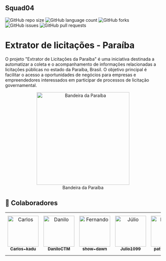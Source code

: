 ## Squad04
![GitHub repo size](https://img.shields.io/github/repo-size/unb-mds/2023-2-Squad04?style=for-the-badge)
![GitHub language count](https://img.shields.io/github/languages/count/unb-mds/2023-2-Squad04?style=for-the-badge)
![GitHub forks](https://img.shields.io/github/forks/unb-mds/2023-2-Squad04?style=for-the-badge)
![GitHub issues](https://img.shields.io/github/issues/unb-mds/2023-2-Squad04?style=for-the-badge)
![GitHub pull requests](https://img.shields.io/github/issues-pr/unb-mds/2023-2-Squad04?style=for-the-badge)
# Extrator de licitações - Paraíba
O projeto "Extrator de Licitações da Paraíba" é uma iniciativa destinada a automatizar a coleta e o acompanhamento de informações relacionadas a licitações públicas no estado da Paraíba, Brasil. O objetivo principal é facilitar o acesso a oportunidades de negócios para empresas e empreendedores interessados em participar de processos de licitação governamental.

<p align="center">
  <img src="https://www.estudopratico.com.br/wp-content/uploads/2018/06/bandeira-paraiba-1200x675.jpg" alt="Bandeira da Paraíba" width="300" style="display: block; margin: 0 auto;">
  Bandeira da Paraíba
</p>


## 🤝 Colaboradores

<table>
  <tr>
    <td align="center">
      <a href="https://github.com/Carlos-kadu">
        <img src="https://avatars.githubusercontent.com/u/133259317?v=4" width="100px;" height="100px;" alt="Carlos"/><br>
        <sub>
          <b>Carlos-kadu</b>
        </sub>
      </a>
    </td>
    <td align="center">
      <a href="https://github.com/DaniloCTM">
        <img src="https://avatars.githubusercontent.com/u/42286412?v=4" width="100px;" height="100px;" alt="Danilo"/><br>
        <sub>
          <b>DaniloCTM</b>
        </sub>
      </a>
    </td>
    <td align="center">
      <a href="https://github.com/show-dawn">
        <img src="https://avatars.githubusercontent.com/u/117610576?v=4" width="100px;" height="100px;" alt="Fernando"/><br>
        <sub>
          <b>show-dawn</b>
        </sub>
      </a>
    </td>
     <td align="center">
      <a href="https://github.com/Julio1099">
        <img src="https://avatars.githubusercontent.com/u/108846009?v=4" width="100px;" height="100px;" alt="Júlio"/><br>
        <sub>
          <b>Julio1099</b>
        </sub>
      </a>
    </td>
     <td align="center">
      <a href="https://github.com/patyhelenaa">
        <img src="https://avatars.githubusercontent.com/u/94008339?v=4" width="100px;" height="100px;" alt="Patrícia"/><br>
        <sub>
          <b>patyhelenaa</b>
        </sub>
      </a>
    </td>
     <td align="center">
      <a href="https://github.com/rayenealmeida">
        <img src="https://avatars.githubusercontent.com/u/85962730?v=4" width="100px;" height="100px;" alt="Rayene"/><br>
        <sub>
          <b>rayenealmeida</b>
        </sub>
      </a>
    </td>
     <td align="center">
      <a href="https://github.com/aqela-batata-alt">
        <img src="https://avatars.githubusercontent.com/u/91281623?v=4" width="100px;" height="100px;" alt="Victor"/><br>
        <sub>
          <b>aqela-batata-alt</b>
        </sub>
      </a>
    </td>
  </tr>
</table>

